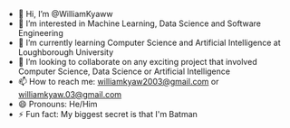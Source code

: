 - 👋 Hi, I’m @WilliamKyaww
- 👀 I’m interested in Machine Learning, Data Science and Software Engineering
- 🌱 I’m currently learning Computer Science and Artificial Intelligence at Loughborough University
- 💞️ I’m looking to collaborate on any exciting project that involved Computer Science, Data Science or Artificial Intelligence
- 📫 How to reach me: williamkyaw2003@gmail.com or williamkyaw.03@gmail.com
- 😄 Pronouns: He/Him
- ⚡ Fun fact: My biggest secret is that I'm Batman

<!---
WilliamKyaww/WilliamKyaww is a ✨ special ✨ repository because its `README.md` (this file) appears on your GitHub profile.
You can click the Preview link to take a look at your changes.
--->
